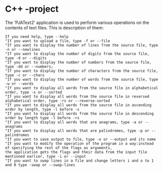 # C++ -project
The 'PJAText2' application is used to perform various operations on the contents of text files.
    This is description of them: 
    
    If you need help, type --help
    "If you want to upload a file, type -f or --file
    "If you want to display the number of lines from the source file, type -n or --newlines
    "If you want to display the number of digits from the source file, type -d or --digits
    "If you want to display the number of numbers from the source file, type -dd or --numbers;
    "If you want to display the number of characters from the source file, type -c or --chars
    "If you want to display the number of words from the source file, type -w or --words
    "If you want to display all words from the source file in alphabetical order, type -s or --sorted
    "If you want to display all words from the source file in reversed alphabetical order, type -rs or --reverse-sorted
    "If you want to display all words from the source file in ascending order by length, type -l before -s
    "If you want to display all words from the source file in descending order by length type -l before -rs
    "If you want to display all words that are anagrams, type -a or --anagrams
    "If you want to display all words that are palindromes, type -p or --palindromes
    "If you want to save output to file, type -o or --output and its name
    "If you want to modify the operation of the program in a way:instead of specifying the rest of the flags as arguments,
    the application gets the flags and their data from the input file mentioned earlier, type -i or --input
    "If you want to swap lines in a file and change letters i and o to 1 and 0 type -swap or --swap-lines

